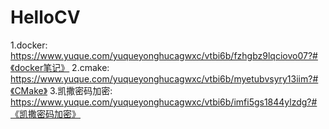 # HelloCV
1.docker:       https://www.yuque.com/yuqueyonghucagwxc/vtbi6b/fzhgbz9lqciovo07?#《docker笔记》
2.cmake:        https://www.yuque.com/yuqueyonghucagwxc/vtbi6b/myetubvsyry13iim?#《CMake》
3.凯撒密码加密:  https://www.yuque.com/yuqueyonghucagwxc/vtbi6b/imfi5gs1844ylzdg?#《凯撒密码加密》
